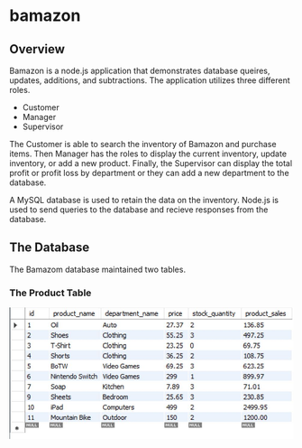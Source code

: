 # bamazon

## Overview

Bamazon is a node.js application that demonstrates database queires, updates, additions, and subtractions. The application utilizes three different roles.
* Customer
* Manager
* Supervisor

The Customer is able to search the inventory of Bamazon and purchase items. Then Manager has the roles to display the current inventory, update inventory, or add a new product. Finally, the Supervisor can display the total profit or profit loss by department or they can add a new department to the database. 

A MySQL database is used to retain the data on the inventory. Node.js is used to send queries to the database and recieve responses from the database. 

## The Database

The Bamazom database maintained two tables.

### The Product Table
![products table](/images/product_table.JPG)
